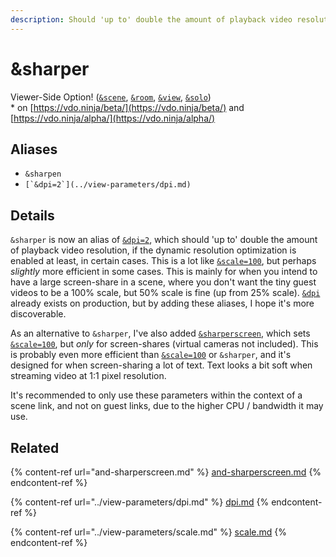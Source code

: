 ```yaml
---
description: Should 'up to' double the amount of playback video resolution
---
```


# \&sharper

Viewer-Side Option! ([`&scene`](../view-parameters/scene.md), [`&room`](../../general-settings/room.md), [`&view`](../view-parameters/view.md), [`&solo`](and-solo.md))\
\* on [https://vdo.ninja/beta/](https://vdo.ninja/beta/) and [https://vdo.ninja/alpha/](https://vdo.ninja/alpha/)

## Aliases

* `&sharpen`
* ``[`&dpi=2`](../view-parameters/dpi.md)``

## Details

`&sharper` is now an alias of [`&dpi=2`](../view-parameters/dpi.md), which should 'up to' double the amount of playback video resolution, if the dynamic resolution optimization is enabled at least, in certain cases. This is a lot like [`&scale=100`](../view-parameters/scale.md), but perhaps _slightly_ more efficient in some cases. This is mainly for when you intend to have a large screen-share in a scene, where you don't want the tiny guest videos to be a 100% scale, but 50% scale is fine (up from 25% scale). [`&dpi`](../view-parameters/dpi.md) already exists on production, but by adding these aliases, I hope it's more discoverable.

As an alternative to `&sharper`, I've also added [`&sharperscreen`](and-sharperscreen.md), which sets [`&scale=100`](../view-parameters/scale.md), but _only_ for screen-shares (virtual cameras not included). This is probably even more efficient than [`&scale=100`](../view-parameters/scale.md) or `&sharper`, and it's designed for when screen-sharing a lot of text. Text looks a bit soft when streaming video at 1:1 pixel resolution.

It's recommended to only use these parameters within the context of a scene link, and not on guest links, due to the higher CPU / bandwidth it may use.

## Related

{% content-ref url="and-sharperscreen.md" %}
[and-sharperscreen.md](and-sharperscreen.md)
{% endcontent-ref %}

{% content-ref url="../view-parameters/dpi.md" %}
[dpi.md](../view-parameters/dpi.md)
{% endcontent-ref %}

{% content-ref url="../view-parameters/scale.md" %}
[scale.md](../view-parameters/scale.md)
{% endcontent-ref %}
